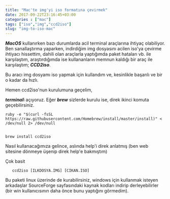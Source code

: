 ```yaml
---
title: "Mac'te img'yi iso formatına çevirmek"
date: 2017-09-22T23:16:45+03:00
categories : ["mac"]
tags: ["iso","img","ccd2iso"]
slug: "img-to-iso-mac"
---
```



***MacOS*** kullanırken bazı durumlarda acil terminal araçlarına ihtiyaç olabiliyor. Ben sanallaştırma yaparken, indirdiğim img dosyasını acilen iso'ya çevirme ihtiyacı hissettim, dahili olan araçlarla yaptığımda paket hataları vb. ile karşılaştım, araştırdığımda ise kullananların memnun kaldığı bir araç ile karşılaştım; ***CCD2iso***.

Bu aracı img dosyamı iso yapmak için kullandım ve, kesinlikle başarılı ve bir o kadar da hızlı.

Hemen ccd2iso'nun kurulumuna geçelim,

***terminal***i açıyoruz. Eğer ***brew*** sizlerde kurulu ise, direk ikinci komuta geçebilirsiniz.

    ruby -e "$(curl -fsSL https://raw.githubusercontent.com/Homebrew/install/master/install)" < /dev/null 2> /dev/null


    brew install ccd2iso


Nasıl kullanacağımıza gelince, aslında help'i direk anlatmış (ben web sitesine dönmeye üşenip direk help'e bakmıştım)

Çok basit

       ccd2iso [ILKDOSYA.IMG] [CIKAN.ISO]

Bu paketi linux üzerinde de kurabilirsiniz, windows için kullanmak isteyen arkadaşlar SourceForge sayfasındaki kaynak kodları indirip derleyebilirler (bir win kullanıcısının daha önce bunu yaptığını görmedim).